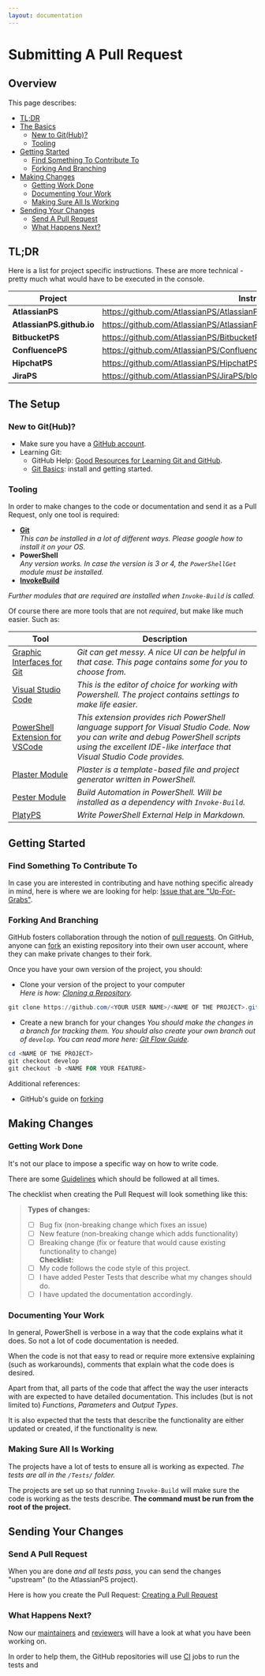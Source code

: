 ```yaml
---
layout: documentation
---
```

# Submitting A Pull Request

## Overview

This page describes:

* [TL;DR](#tldr)
* [The Basics](#the-setup)
  * [New to Git(Hub)?](#new-to-github)
  * [Tooling](#tooling)
* [Getting Started](#getting-started)
  * [Find Something To Contribute To](#find-something-to-contribute-to)
  * [Forking And Branching](#forking-and-branching)
* [Making Changes](#making-changes)
  * [Getting Work Done](#getting-work-done)
  * [Documenting Your Work](#documenting-your-work)
  * [Making Sure All Is Working](#making-sure-all-is-working)
* [Sending Your Changes](#sending-your-changes)
  * [Send A Pull Request](#send-a-pull-request)
  * [What Happens Next?](#what-happens-next)

## TL;DR

Here is a list for project specific instructions.
These are more technical - pretty much what would have to be executed in the console.

|Project|Instructions|
|-------|------------|
|**AtlassianPS**|<https://github.com/AtlassianPS/AtlassianPS/blob/master/CONTRIBUTING.md>|
|**AtlassianPS.github.io**|<https://github.com/AtlassianPS/AtlassianPS.github.io/blob/master/CONTRIBUTING.md>|
|**BitbucketPS**|<https://github.com/AtlassianPS/BitbucketPS/blob/master/CONTRIBUTING.md>|
|**ConfluencePS**|<https://github.com/AtlassianPS/ConfluencePS/blob/master/CONTRIBUTING.md>|
|**HipchatPS**|<https://github.com/AtlassianPS/HipchatPS/blob/master/CONTRIBUTING.md>|
|**JiraPS**|<https://github.com/AtlassianPS/JiraPS/blob/master/CONTRIBUTING.md>|

## The Setup

### New to Git(Hub)?

* Make sure you have a [GitHub account](https://github.com/signup/free).
* Learning Git:
  * GitHub Help: [Good Resources for Learning Git and GitHub][good-git-resources].
  * [Git Basics](/wiki/Git-Basics): install and getting started.

### Tooling

In order to make changes to the code or documentation and send it as a Pull Request, only one tool is required:

* **[Git]**  
_This can be installed in a lot of different ways.
Please google how to install it on your OS._
* **PowerShell**  
_Any version works.
In case the version is 3 or 4, the `PowerShellGet` module must be installed._
* **[InvokeBuild]**

_Further modules that are required are installed when `Invoke-Build` is called._

Of course there are more tools that are not _required_, but make like much easier.
Such as:

|Tool|Description|
|----|-----------|
|[Graphic Interfaces for Git](https://git-scm.com/downloads/guis)|_Git can get messy. A nice UI can be helpful in that case. This page contains some for you to choose from._|
|[Visual Studio Code]|_This is the editor of choice for working with Powershell. The project contains settings to make life easier._|
|[PowerShell Extension for VSCode]|_This extension provides rich PowerShell language support for Visual Studio Code. Now you can write and debug PowerShell scripts using the excellent IDE-like interface that Visual Studio Code provides._|
|[Plaster Module]|_Plaster is a template-based file and project generator written in PowerShell._|
|[Pester Module]|_Build Automation in PowerShell. Will be installed as a dependency with `Invoke-Build`._|
|[PlatyPS]|_Write PowerShell External Help in Markdown._|

## Getting Started

### Find Something To Contribute To

In case you are interested in contributing and have nothing specific already in mind,
here is where we are looking for help: [Issue that are "Up-For-Grabs"](https://github.com/issues?utf8=✓&q=is%3Aopen+user%3AAtlassianPS+label%3Aup-for-grabs).

### Forking And Branching

GitHub fosters collaboration through the notion of [pull requests][using-prs].
On GitHub, anyone can [fork][fork-a-repo] an existing repository
into their own user account, where they can make private changes to their fork.

Once you have your own version of the project, you should:

* Clone your version of the project to your computer  
_Here is how: [Cloning a Repository](https://help.github.com/articles/cloning-a-repository/)._  
```powershell
git clone https://github.com/<YOUR USER NAME>/<NAME OF THE PROJECT>.git
```
* Create a new branch for your changes
_You should make the changes in a branch for tracking them.
You should also create your own branch out of `develop`.
You can read more here: [Git Flow Guide](https://www.atlassian.com/git/tutorials/comparing-workflows/gitflow-workflow)._
```powershell
cd <NAME OF THE PROJECT>
git checkout develop
git checkout -b <NAME FOR YOUR FEATURE>
```

Additional references:
* GitHub's guide on [forking](https://guides.github.com/activities/forking/)

## Making Changes

### Getting Work Done

It's not our place to impose a specific way on how to write code.

There are some [Guidelines](our-guidelines.html) which should be followed at all times.

The checklist when creating the Pull Request will look something like this:

> **Types of changes:**  
> - [ ] Bug fix (non-breaking change which fixes an issue)  
> - [ ] New feature (non-breaking change which adds functionality)  
> - [ ] Breaking change (fix or feature that would cause existing functionality to change)  
> **Checklist:**  
> - [ ] My code follows the code style of this project.  
> - [ ] I have added Pester Tests that describe what my changes should do.  
> - [ ] I have updated the documentation accordingly.

### Documenting Your Work

In general, PowerShell is verbose in a way that the code explains what it does.
So not a lot of code documentation is needed.

When the code is not that easy to read or require more extensive explaining (such as workarounds),
comments that explain what the code does is desired.

Apart from that, all parts of the code that affect the way the user interacts with are expected to have detailed documentation.
This includes (but is not limited to) _Functions_, _Parameters_ and _Output Types_.

It is also expected that the tests that describe the functionality are either updated or created, if the functionality is new.

### Making Sure All Is Working

The projects have a lot of tests to ensure all is working as expected.
_The tests are all in the `/Tests/` folder._

The projects are set up so that running `Invoke-Build` will make sure the code is working as the tests describe.
**The command must be run from the root of the project.**

## Sending Your Changes

### Send A Pull Request

When you are done _and all tests pass_, you can send the changes "upstream" (to the AtlassianPS project).

Here is how you create the Pull Request: [Creating a Pull Request](https://help.github.com/articles/creating-a-pull-request/)

### What Happens Next?

Now our [maintainers](https://github.com/orgs/AtlassianPS/teams/maintainers) and [reviewers](https://github.com/orgs/AtlassianPS/teams/reviewers) will have a look at what you have been working on.

In order to help them, the GitHub repositories will use [CI](https://en.wikipedia.org/wiki/Continuous_integration) jobs to run the tests and 

<!-- reference-style links -->
  [Pester Module]: https://github.com/pester/Pester
  [Git]: https://git-scm.com
  [Visual Studio Code]: https://code.visualstudio.com
  [Plaster Module]: https://github.com/PowerShell/Plaster
  [PowerShell Extension for VSCode]: https://marketplace.visualstudio.com/items?itemName=ms-vscode.PowerShell
  [InvokeBuild]: https://github.com/nightroman/Invoke-Build
  [PlatyPS]: https://github.com/PowerShell/platyPS
  [using-prs]: https://help.github.com/articles/using-pull-requests/
  [fork-a-repo]: https://help.github.com/articles/fork-a-repo/
  [good-git-resources]: https://help.github.com/articles/good-resources-for-learning-git-and-github/

